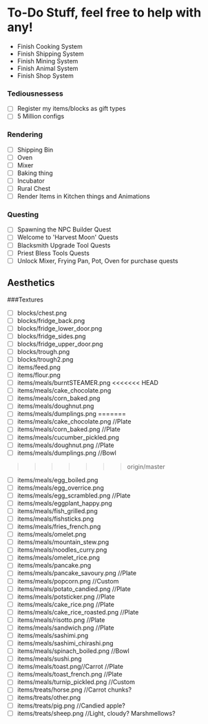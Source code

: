 # To-Do Stuff, feel free to help with any!
- Finish Cooking System
- Finish Shipping System
- Finish Mining System
- Finish Animal System
- Finish Shop System

### Tediousnessess
- [ ] Register my items/blocks as gift types
- [ ] 5 Million configs

### Rendering
- [ ] Shipping Bin
- [ ] Oven
- [ ] Mixer
- [ ] Baking thing
- [ ] Incubator
- [ ] Rural Chest
- [ ] Render Items in Kitchen things and Animations

### Questing
- [ ] Spawning the NPC Builder Quest
- [ ] Welcome to 'Harvest Moon' Quests
- [ ] Blacksmith Upgrade Tool Quests
- [ ] Priest Bless Tools Quests
- [ ] Unlock Mixer, Frying Pan, Pot, Oven for purchase quests

## Aesthetics 
###Textures
- [ ] blocks/chest.png
- [ ] blocks/fridge_back.png
- [ ] blocks/fridge_lower_door.png
- [ ] blocks/fridge_sides.png
- [ ] blocks/fridge_upper_door.png
- [ ] blocks/trough.png
- [ ] blocks/trough2.png
- [ ] items/feed.png
- [ ] items/flour.png
- [ ] items/meals/burntSTEAMER.png
<<<<<<< HEAD
- [ ] items/meals/cake_chocolate.png
- [ ] items/meals/corn_baked.png
- [ ] items/meals/doughnut.png
- [ ] items/meals/dumplings.png
=======
- [ ] items/meals/cake_chocolate.png //Plate
- [ ] items/meals/corn_baked.png //Plate
- [ ] items/meals/cucumber_pickled.png
- [ ] items/meals/doughnut.png //Plate
- [ ] items/meals/dumplings.png //Bowl
>>>>>>> origin/master
- [ ] items/meals/egg_boiled.png
- [ ] items/meals/egg_overrice.png
- [ ] items/meals/egg_scrambled.png //Plate
- [ ] items/meals/eggplant_happy.png
- [ ] items/meals/fish_grilled.png
- [ ] items/meals/fishsticks.png
- [ ] items/meals/fries_french.png
- [ ] items/meals/omelet.png
- [ ] items/meals/mountain_stew.png
- [ ] items/meals/noodles_curry.png
- [ ] items/meals/omelet_rice.png
- [ ] items/meals/pancake.png
- [ ] items/meals/pancake_savoury.png //Plate
- [ ] items/meals/popcorn.png //Custom
- [ ] items/meals/potato_candied.png //Plate
- [ ] items/meals/potsticker.png //Plate
- [ ] items/meals/cake_rice.png //Plate
- [ ] items/meals/cake_rice_roasted.png //Plate
- [ ] items/meals/risotto.png //Plate
- [ ] items/meals/sandwich.png //Plate
- [ ] items/meals/sashimi.png
- [ ] items/meals/sashimi_chirashi.png
- [ ] items/meals/spinach_boiled.png //Bowl
- [ ] items/meals/sushi.png
- [ ] items/meals/toast.png//Carrot //Plate
- [ ] items/meals/toast_french.png //Plate
- [ ] items/meals/turnip_pickled.png //Custom
- [ ] items/treats/horse.png //Carrot chunks?
- [ ] items/treats/other.png
- [ ] items/treats/pig.png //Candied apple?
- [ ] items/treats/sheep.png //Light, cloudy? Marshmellows?

